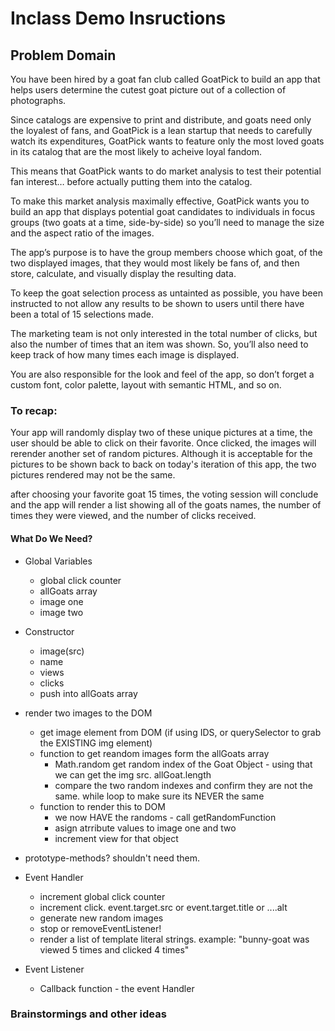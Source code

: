 # Inclass Demo Insructions

## Problem Domain

You have been hired by a goat fan club called GoatPick to build an app that helps users determine the cutest goat picture out of a collection of photographs.  

Since catalogs are expensive to print and distribute, and goats need only the loyalest of fans, and GoatPick is a lean startup that needs to carefully watch its expenditures, GoatPick wants to feature only the most loved goats in its catalog that are the most likely to acheive loyal fandom.

This means that GoatPick wants to do market analysis  to test their potential fan interest… before actually putting them into the catalog.

To make this market analysis maximally effective, GoatPick wants you to build an app that displays potential goat candidates to individuals in focus groups (two goats at a time, side-by-side) so you’ll need to manage the size and the aspect ratio of the images.

The app’s purpose is to have the group members choose which goat, of the two displayed images, that they would most likely be fans of, and then store, calculate, and visually display the resulting data.

To keep the goat selection process as untainted as possible, you have been instructed to not allow any results to be shown to users until there have been a total of 15 selections made.

The marketing team is not only interested in the total number of clicks, but also the number of times that an item was shown. So, you’ll also need to keep track of how many times each image is displayed.

You are also responsible for the look and feel of the app, so don’t forget a custom font, color palette, layout with semantic HTML, and so on.

### To recap:  

Your app will randomly display two of these unique pictures at a time, the user should be able to click on their favorite.  Once clicked, the images will rerender another set of random pictures.  Although it is acceptable for the pictures to be shown back to back on today's iteration of this app, the two pictures rendered may not be the same.  

after choosing your favorite goat 15 times, the voting session will conclude and the app will render a list showing all of the goats names, the number of times they were viewed, and the number of clicks received.



#### What Do We Need?
- Global Variables
  - global click counter
  - allGoats array
  - image one
  - image two

- Constructor
  - image(src)
  - name
  - views
  - clicks
  - push into allGoats array

- render two images to the DOM
  - get image element from DOM (if using IDS, or querySelector to grab the EXISTING img element)
  - function to get reandom images form the allGoats array
    - Math.random  get random index of the Goat Object - using that we can get the img src.  allGoat.length
    - compare the two random indexes and confirm they are not the same.   while loop to make sure its NEVER the same
  - function to render this to DOM
    - we now HAVE the randoms - call getRandomFunction
    - asign atrribute values to image one and two
    - increment view for that object

- prototype-methods?  shouldn't need them.
- Event Handler
  - increment global click counter
  - increment click.  event.target.src  or  event.target.title or ....alt
  - generate new random images
  - stop or removeEventListener!
  - render a list of template literal strings. example: "bunny-goat was viewed 5 times and clicked 4 times"

- Event Listener
  - Callback function - the event Handler




### Brainstormings and other ideas

